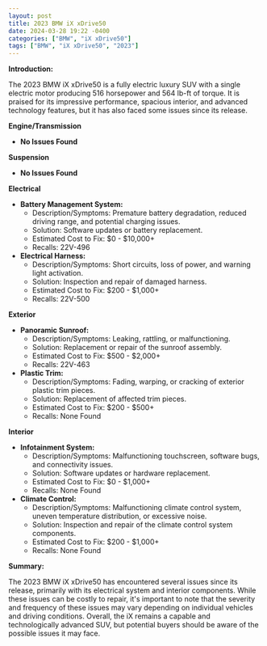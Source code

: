 ```yaml
---
layout: post
title: 2023 BMW iX xDrive50
date: 2024-03-28 19:22 -0400
categories: ["BMW", "iX xDrive50"]
tags: ["BMW", "iX xDrive50", "2023"]
---
```

**Introduction:**

The 2023 BMW iX xDrive50 is a fully electric luxury SUV with a single electric motor producing 516 horsepower and 564 lb-ft of torque. It is praised for its impressive performance, spacious interior, and advanced technology features, but it has also faced some issues since its release.

**Engine/Transmission**

* **No Issues Found**

**Suspension**

* **No Issues Found**

**Electrical**

* **Battery Management System:**
    * Description/Symptoms: Premature battery degradation, reduced driving range, and potential charging issues.
    * Solution: Software updates or battery replacement.
    * Estimated Cost to Fix: $0 - $10,000+
    * Recalls: 22V-496
* **Electrical Harness:**
    * Description/Symptoms: Short circuits, loss of power, and warning light activation.
    * Solution: Inspection and repair of damaged harness.
    * Estimated Cost to Fix: $200 - $1,000+
    * Recalls: 22V-500

**Exterior**

* **Panoramic Sunroof:**
    * Description/Symptoms: Leaking, rattling, or malfunctioning.
    * Solution: Replacement or repair of the sunroof assembly.
    * Estimated Cost to Fix: $500 - $2,000+
    * Recalls: 22V-463
* **Plastic Trim:**
    * Description/Symptoms: Fading, warping, or cracking of exterior plastic trim pieces.
    * Solution: Replacement of affected trim pieces.
    * Estimated Cost to Fix: $200 - $500+
    * Recalls: None Found

**Interior**

* **Infotainment System:**
    * Description/Symptoms: Malfunctioning touchscreen, software bugs, and connectivity issues.
    * Solution: Software updates or hardware replacement.
    * Estimated Cost to Fix: $0 - $1,000+
    * Recalls: None Found
* **Climate Control:**
    * Description/Symptoms: Malfunctioning climate control system, uneven temperature distribution, or excessive noise.
    * Solution: Inspection and repair of the climate control system components.
    * Estimated Cost to Fix: $200 - $1,000+
    * Recalls: None Found

**Summary:**

The 2023 BMW iX xDrive50 has encountered several issues since its release, primarily with its electrical system and interior components. While these issues can be costly to repair, it's important to note that the severity and frequency of these issues may vary depending on individual vehicles and driving conditions. Overall, the iX remains a capable and technologically advanced SUV, but potential buyers should be aware of the possible issues it may face.
